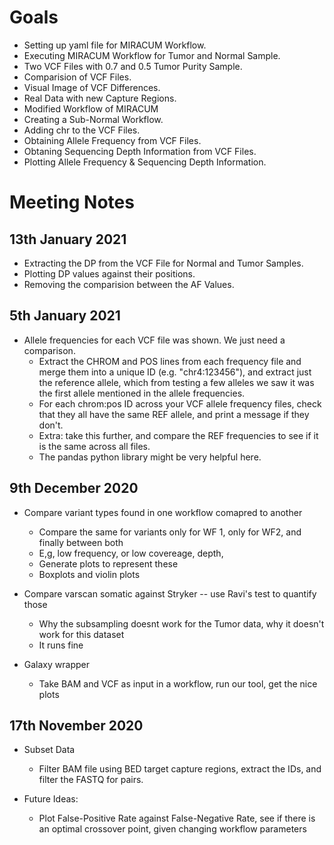 # Goals

* Setting up yaml file for MIRACUM Workflow.
* Executing MIRACUM Workflow for Tumor and Normal Sample.
* Two VCF Files with 0.7 and 0.5 Tumor Purity Sample.
* Comparision of VCF Files.
* Visual Image of VCF Differences.
* Real Data with new Capture Regions.
* Modified Workflow of MIRACUM
* Creating a Sub-Normal Workflow.
* Adding chr to the VCF Files.
* Obtaining Allele Frequency from VCF Files.
* Obtaning Sequencing Depth Information from VCF Files.
* Plotting Allele Frequency & Sequencing Depth Information.

# Meeting Notes

## 13th January 2021

* Extracting the DP from the VCF File for Normal and Tumor Samples.
* Plotting DP values against their positions.
* Removing the comparision between the AF Values.


## 5th January 2021

* Allele frequencies for each VCF file was shown. We just need a comparison.
  * Extract the CHROM and POS lines from each frequency file and merge them into a unique ID (e.g. "chr4:123456"), and extract just the reference allele, which from testing a few alleles we saw it was the first allele mentioned in the allele frequencies.
  * For each chrom:pos ID across your VCF allele frequency files, check that they all have the same REF allele, and print a message if they don't.
  * Extra: take this further, and compare the REF frequencies to see if it is the same across all files.
  * The pandas python library might be very helpful here.


## 9th December 2020

* Compare variant types found in one workflow comapred to another
  * Compare the same for variants only for WF 1, only for WF2, and finally between both
  * E,g, low frequency, or low covereage, depth,
  * Generate plots to represent these
   * Boxplots and violin plots

* Compare varscan somatic against Stryker -- use Ravi's test to quantify those
  * Why the subsampling doesnt work for the Tumor data, why it doesn't work for this dataset
  * It runs fine

* Galaxy wrapper
  * Take BAM and VCF as input in a workflow, run our tool, get the nice plots

## 17th November 2020

* Subset Data
  * Filter BAM file using BED target capture regions, extract the IDs, and filter the FASTQ for pairs.

* Future Ideas:
  * Plot False-Positive Rate against False-Negative Rate, see if there is an optimal crossover point, given changing workflow parameters
